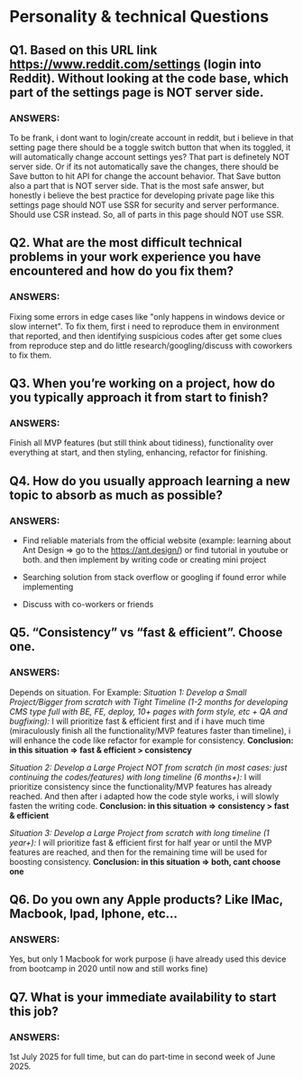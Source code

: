 # Personality & technical Questions

## Q1. Based on this URL link https://www.reddit.com/settings (login into Reddit). Without looking at the code base, which part of the settings page is NOT server side.

### ANSWERS:

To be frank, i dont want to login/create account in reddit, but i believe in that setting page there should be a toggle switch button that when its toggled, it will automatically change account settings yes? That part is definetely NOT server side. Or if its not automatically save the changes, there should be Save button to hit API for change the account behavior. That Save button also a part that is NOT server side.
That is the most safe answer, but honestly i believe the best practice for developing private page like this settings page should NOT use SSR for security and server performance. Should use CSR instead. So, all of parts in this page should NOT use SSR.

## Q2. What are the most difficult technical problems in your work experience you have encountered and how do you fix them?

### ANSWERS:

Fixing some errors in edge cases like "only happens in windows device or slow internet". To fix them, first i need to reproduce them in environment that reported, and then identifying suspicious codes after get some clues from reproduce step and do little research/googling/discuss with coworkers to fix them.

## Q3. When you’re working on a project, how do you typically approach it from start to finish?

### ANSWERS:

Finish all MVP features (but still think about tidiness), functionality over everything at start, and then styling, enhancing, refactor for finishing.

## Q4. How do you usually approach learning a new topic to absorb as much as possible?

### ANSWERS:

- Find reliable materials from the official website (example: learning about Ant Design => go to the https://ant.design/) or find tutorial in youtube or both. and then implement by writing code or creating mini project

- Searching solution from stack overflow or googling if found error while implementing

- Discuss with co-workers or friends

## Q5. “Consistency” vs “fast & efficient”. Choose one.

### ANSWERS:

Depends on situation. For Example:
_Situation 1: Develop a Small Project/Bigger from scratch with Tight Timeline (1-2 months for developing CMS type full with BE, FE, deploy, 10+ pages with form style, etc + QA and bugfixing):_
I will prioritize fast & efficient first and if i have much time (miraculously finish all the functionality/MVP features faster than timeline), i will enhance the code like refactor for example for consistency.
**Conclusion: in this situation => fast & efficient > consistency**

_Situation 2: Develop a Large Project NOT from scratch (in most cases: just continuing the codes/features) with long timeline (6 months+):_
I will prioritize consistency since the functionality/MVP features has already reached. And then after i adapted how the code style works, i will slowly fasten the writing code.
**Conclusion: in this situation => consistency > fast & efficient**

_Situation 3: Develop a Large Project from scratch with long timeline (1 year+):_
I will prioritize fast & efficient first for half year or until the MVP features are reached, and then for the remaining time will be used for boosting consistency.
**Conclusion: in this situation => both, cant choose one**

## Q6. Do you own any Apple products? Like IMac, Macbook, Ipad, Iphone, etc…

### ANSWERS:

Yes, but only 1 Macbook for work purpose (i have already used this device from bootcamp in 2020 until now and still works fine)

## Q7. What is your immediate availability to start this job?

### ANSWERS:

1st July 2025 for full time, but can do part-time in second week of June 2025.
